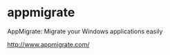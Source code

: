 appmigrate
==========

AppMigrate: Migrate your Windows applications easily

http://www.appmigrate.com/
